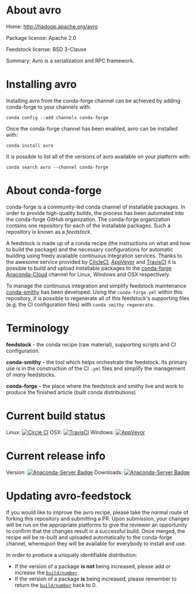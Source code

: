 About avro
==========

Home: http://hadoop.apache.org/avro

Package license: Apache 2.0

Feedstock license: BSD 3-Clause

Summary: Avro is a serialization and RPC framework.



Installing avro
===============

Installing avro from the conda-forge channel can be achieved by adding conda-forge to your channels with:

```
conda config --add channels conda-forge
```

Once the conda-forge channel has been enabled, avro can be installed with:

```
conda install avro
```

It is possible to list all of the versions of avro available on your platform with:

```
conda search avro --channel conda-forge
```


About conda-forge
=================

conda-forge is a community-led conda channel of installable packages.
In order to provide high-quality builds, the process has been automated into the
conda-forge GitHub organization. The conda-forge organization contains one repository 
for each of the installable packages. Such a repository is known as a *feedstock*.

A feedstock is made up of a conda recipe (the instructions on what and how to build
the package) and the necessary configurations for automatic building using freely
available continuous integration services. Thanks to the awesome service provided by
[CircleCI](https://circleci.com/), [AppVeyor](http://www.appveyor.com/)
and [TravisCI](https://travis-ci.org/) it is possible to build and upload installable
packages to the [conda-forge](https://anaconda.org/conda-forge)
[Anaconda-Cloud](http://docs.anaconda.org/) channel for Linux, Windows and OSX respectively.

To manage the continuous integration and simplify feedstock maintenance
[conda-smithy](http://github.com/conda-forge/conda-smithy) has been developed.
Using the ``conda-forge.yml`` within this repository, it is possible to regenerate all of
this feedstock's supporting files (e.g. the CI configuration files) with ``conda smithy regenerate``.


Terminology
===========

**feedstock** - the conda recipe (raw material), supporting scripts and CI configuration.

**conda-smithy** - the tool which helps orchestrate the feedstock.
                   Its primary use is in the construction of the CI ``.yml`` files
                   and simplify the management of *many* feedstocks.

**conda-forge** - the place where the feedstock and smithy live and work to
                  produce the finished article (built conda distributions)

Current build status
====================

Linux: [![Circle CI](https://circleci.com/gh/conda-forge/avro-feedstock.svg?style=svg)](https://circleci.com/gh/conda-forge/avro-feedstock)
OSX: [![TravisCI](https://travis-ci.org/conda-forge/avro-feedstock.svg?branch=master)](https://travis-ci.org/conda-forge/avro-feedstock) 
Windows: [![AppVeyor](https://ci.appveyor.com/api/projects/status/github/conda-forge/avro-feedstock?svg=True)](https://ci.appveyor.com/project/conda-forge/avro-feedstock/branch/master)

Current release info
====================
Version: [![Anaconda-Server Badge](https://anaconda.org/conda-forge/avro/badges/version.svg)](https://anaconda.org/conda-forge/avro)
Downloads: [![Anaconda-Server Badge](https://anaconda.org/conda-forge/avro/badges/downloads.svg)](https://anaconda.org/conda-forge/avro)


Updating avro-feedstock
=======================

If you would like to improve the avro recipe, please take the normal
route of forking this repository and submitting a PR. Upon submission, your changes will
be run on the appropriate platforms to give the reviewer an opportunity to confirm that the
changes result in a successful build. Once merged, the recipe will be re-built and uploaded
automatically to the conda-forge channel, whereupon they will be available for everybody to
install and use.

In order to produce a uniquely identifiable distribution:
 * If the version of a package **is not** being increased, please add or increase
   the [``build/number``](http://conda.pydata.org/docs/building/meta-yaml.html#build-number-and-string). 
 * If the version of a package **is** being increased, please remember to return
   the [``build/number``](http://conda.pydata.org/docs/building/meta-yaml.html#build-number-and-string)
   back to 0.
